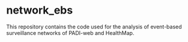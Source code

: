 # network_ebs
 This repository contains the code used for the analysis of event-based surveillance networks of PADI-web and HealthMap.
